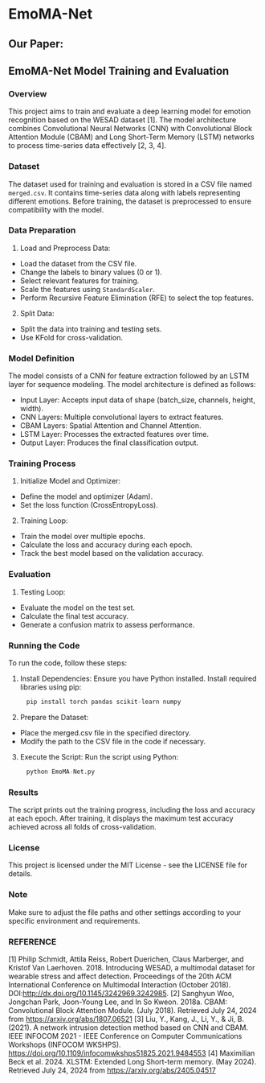 # EmoMA-Net
## Our Paper: 

## EmoMA-Net Model Training and Evaluation
### Overview
This project aims to train and evaluate a deep learning model for emotion recognition based on the WESAD dataset [1]. The model architecture combines Convolutional Neural Networks (CNN) with Convolutional Block Attention Module (CBAM) and Long Short-Term Memory (LSTM) networks to process time-series data effectively [2, 3, 4].
### Dataset
The dataset used for training and evaluation is stored in a CSV file named `merged.csv`. It contains time-series data along with labels representing different emotions. Before training, the dataset is preprocessed to ensure compatibility with the model.
### Data Preparation
1. Load and Preprocess Data:
- Load the dataset from the CSV file.
- Change the labels to binary values (0 or 1).
- Select relevant features for training.
- Scale the features using `StandardScaler`.
- Perform Recursive Feature Elimination (RFE) to select the top features.
2. Split Data:
- Split the data into training and testing sets.
- Use KFold for cross-validation.
### Model Definition
The model consists of a CNN for feature extraction followed by an LSTM layer for sequence modeling. The model architecture is defined as follows:
- Input Layer: Accepts input data of shape (batch_size, channels, height, width).
- CNN Layers: Multiple convolutional layers to extract features.
- CBAM Layers: Spatial Attention and Channel Attention.
- LSTM Layer: Processes the extracted features over time.
- Output Layer: Produces the final classification output.
### Training Process
1. Initialize Model and Optimizer:
- Define the model and optimizer (Adam).
- Set the loss function (CrossEntropyLoss).
2. Training Loop:
- Train the model over multiple epochs.
- Calculate the loss and accuracy during each epoch.
- Track the best model based on the validation accuracy.
### Evaluation
1. Testing Loop:
- Evaluate the model on the test set.
- Calculate the final test accuracy.
- Generate a confusion matrix to assess performance.
### Running the Code
To run the code, follow these steps:
1. Install Dependencies:
Ensure you have Python installed.
Install required libraries using pip:
```python
     pip install torch pandas scikit-learn numpy
```
2. Prepare the Dataset:
- Place the merged.csv file in the specified directory.
- Modify the path to the CSV file in the code if necessary.
3. Execute the Script:
Run the script using Python:
```python
     python EmoMA-Net.py
```
### Results
The script prints out the training progress, including the loss and accuracy at each epoch. After training, it displays the maximum test accuracy achieved across all folds of cross-validation.
### License
This project is licensed under the MIT License - see the LICENSE file for details.
### Note
Make sure to adjust the file paths and other settings according to your specific environment and requirements.

### REFERENCE
[1] Philip Schmidt, Attila Reiss, Robert Duerichen, Claus Marberger, and Kristof Van Laerhoven. 2018. Introducing WESAD, a multimodal dataset for wearable stress and affect detection. Proceedings of the 20th ACM International Conference on Multimodal Interaction (October 2018). DOI:http://dx.doi.org/10.1145/3242969.3242985. 
[2] Sanghyun Woo, Jongchan Park, Joon-Young Lee, and In So Kweon. 2018a. CBAM: Convolutional Block Attention Module. (July 2018). Retrieved July 24, 2024 from https://arxiv.org/abs/1807.06521
[3] Liu, Y., Kang, J., Li, Y., & Ji, B. (2021). A network intrusion detection method based on CNN and CBAM. IEEE INFOCOM 2021 - IEEE Conference on Computer Communications Workshops (INFOCOM WKSHPS). https://doi.org/10.1109/infocomwkshps51825.2021.9484553 
[4] Maximilian Beck et al. 2024. XLSTM: Extended Long Short-term memory. (May 2024). Retrieved July 24, 2024 from https://arxiv.org/abs/2405.04517
